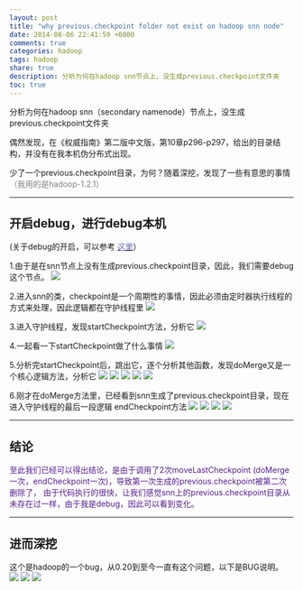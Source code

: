 ```yaml
---
layout: post
title: "why previous.checkpoint folder not exist on hadoop snn node"
date: 2014-08-06 22:41:59 +0800
comments: true
categories: hadoop
tags: hadoop
share: true
description: 分析为何在hadoop snn节点上，没生成previous.checkpoint文件夹
toc: true
---
```


分析为何在hadoop snn（secondary namenode）节点上，没生成previous.checkpoint文件夹

<!--more-->
偶然发现，在《权威指南》第二版中文版，第10章p296-p297，给出的目录结构，并没有在我本机伪分布式出现。

少了一个previous.checkpoint目录，为何？随着深挖，发现了一些有意思的事情<font color="#7c837f">（我用的是hadoop-1.2.1）</font>

---

## 开启debug，进行debug本机

(关于debug的开启，可以参考 [<font color="#6868b4">这里</font>](http://blog.yuanxiaolong.cn/blog/2014/07/21/how-to-debug-hadoop-on-local/)）

1.由于是在snn节点上没有生成previous.checkpoint目录，因此，我们需要debug这个节点。
![](/images/hadoop/20140806/debug-snn.png)

2.进入snn的类，checkpoint是一个周期性的事情，因此必须由定时器执行线程的方式来处理，因此逻辑都在守护线程里
![](/images/hadoop/20140806/snn-java.png)

3.进入守护线程，发现startCheckpoint方法，分析它
![](/images/hadoop/20140806/thread-startcheckpoint.png)

4.一起看一下startCheckpoint做了什么事情
![](/images/hadoop/20140806/checkpoint-localfolder.png)

5.分析完startCheckpoint后，跳出它，逐个分析其他函数，发现doMerge又是一个核心逻辑方法，分析它
![](/images/hadoop/20140806/domerge1.png)
![](/images/hadoop/20140806/domerge2.png)
![](/images/hadoop/20140806/domerge3.png)
![](/images/hadoop/20140806/domerge4.png)
![](/images/hadoop/20140806/domerge5.png)

6.刚才在doMerge方法里，已经看到snn生成了previous.checkpoint目录，现在进入守护线程的最后一段逻辑 endCheckpoint方法
![](/images/hadoop/20140806/endcheckpoint1.png)
![](/images/hadoop/20140806/endcheckpoint2.png)
![](/images/hadoop/20140806/endcheckpoint3.png)
![](/images/hadoop/20140806/endcheckpoint4.png)

---

## 结论
<font color="#541f8c">
至此我们已经可以得出结论，是由于调用了2次moveLastCheckpoint (doMerge一次，endCheckpoint一次)，导致第一次生成的previous.checkpoint被第二次删除了，
由于代码执行的很快，让我们感觉snn上的previous.checkpoint目录从未存在过一样，由于我是debug，因此可以看到变化。
</font>

---

## 进而深挖

这个是hadoop的一个bug，从0.20到至今一直有这个问题，以下是BUG说明。
![](/images/hadoop/20140806/apache-snn-bug1.png)
![](/images/hadoop/20140806/apache-snn-bug2.png)
![](/images/hadoop/20140806/apache-snn-bug3.png)
